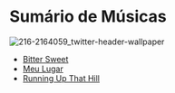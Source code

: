 # Sumário de Músicas
![216-2164059_twitter-header-wallpaper](https://user-images.githubusercontent.com/80367275/171981935-5c94948c-cc29-40da-bbd5-7d5d063da14e.jpg)


- [Bitter Sweet]
- [Meu Lugar]
- [Running Up That Hill]

[Bitter Sweet]: ./BitterSweet.md
[Meu Lugar]: ./MeuLugar.md
[Running Up That Hill]: ./RunningUpThatHill.md 
